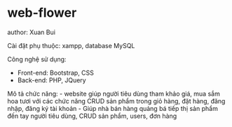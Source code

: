 # web-flower
author: Xuan Bui

Cài đặt phụ thuộc: xampp, database MySQL

Công nghệ sử dụng:
  - Front-end: Bootstrap, CSS
  - Back-end: PHP, JQuery
  
 
 Mô tả chức năng: 
    - website giúp người tiêu dùng tham khảo giá, mua sắm hoa tươi với các chức năng CRUD sản phẩm trong giỏ hàng, đặt hàng, đăng nhập, đăng ký tài khoản
    - Giúp nhà bán hàng quảng bá tiếp thị sản phẩm đến tay người tiêu dùng, CRUD sản phẩm, users, đơn hàng
